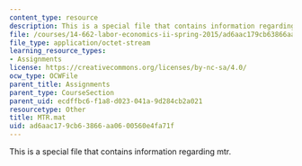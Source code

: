 ```yaml
---
content_type: resource
description: This is a special file that contains information regarding mtr.
file: /courses/14-662-labor-economics-ii-spring-2015/ad6aac179cb63866aa0600560e4fa71f_MTR.mat
file_type: application/octet-stream
learning_resource_types:
- Assignments
license: https://creativecommons.org/licenses/by-nc-sa/4.0/
ocw_type: OCWFile
parent_title: Assignments
parent_type: CourseSection
parent_uid: ecdffbc6-f1a8-d023-041a-9d284cb2a021
resourcetype: Other
title: MTR.mat
uid: ad6aac17-9cb6-3866-aa06-00560e4fa71f
---
```

This is a special file that contains information regarding mtr.